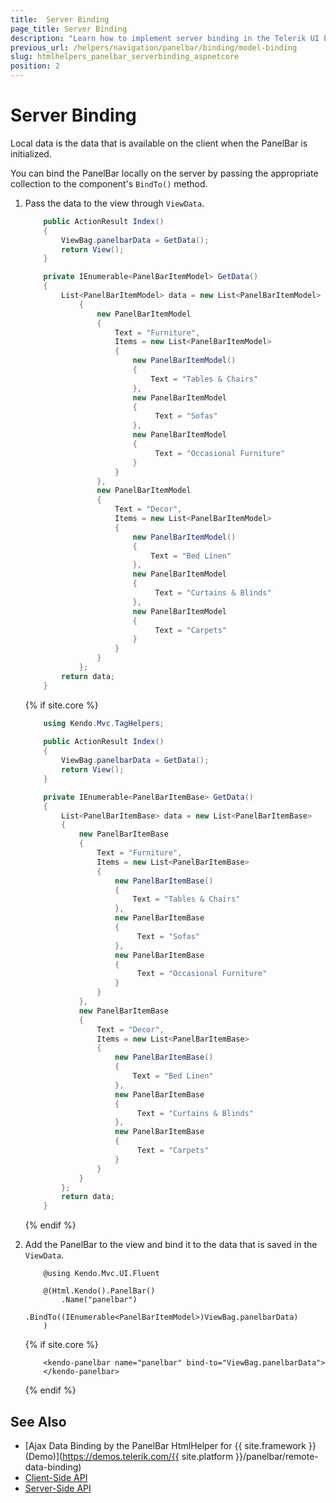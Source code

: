 ```yaml
---
title:  Server Binding
page_title: Server Binding
description: "Learn how to implement server binding in the Telerik UI PanelBar component for {{ site.framework }}."
previous_url: /helpers/navigation/panelbar/binding/model-binding
slug: htmlhelpers_panelbar_serverbinding_aspnetcore
position: 2
---
```


# Server Binding

Local data is the data that is available on the client when the PanelBar is initialized.

You can bind the PanelBar locally on the server by passing the appropriate collection to the component's `BindTo()` method.

1. Pass the data to the view through `ViewData`.

    ```C# HtmlHelper_Controller
        public ActionResult Index()
        {
            ViewBag.panelbarData = GetData();
            return View();
        }

        private IEnumerable<PanelBarItemModel> GetData()
        {
            List<PanelBarItemModel> data = new List<PanelBarItemModel>
                {
                    new PanelBarItemModel
                    {
                        Text = "Furniture",
                        Items = new List<PanelBarItemModel>
                        {
                            new PanelBarItemModel()
                            {
                                Text = "Tables & Chairs"
                            },
                            new PanelBarItemModel
                            {
                                 Text = "Sofas"
                            },
                            new PanelBarItemModel
                            {
                                 Text = "Occasional Furniture"
                            }
                        }
                    },
                    new PanelBarItemModel
                    {
                        Text = "Decor",
                        Items = new List<PanelBarItemModel>
                        {
                            new PanelBarItemModel()
                            {
                                Text = "Bed Linen"
                            },
                            new PanelBarItemModel
                            {
                                 Text = "Curtains & Blinds"
                            },
                            new PanelBarItemModel
                            {
                                 Text = "Carpets"
                            }
                        }
                    }
                };
            return data;
        }
     ```
    {% if site.core %}
    ```C# TagHelper_Controller
        using Kendo.Mvc.TagHelpers;
        
        public ActionResult Index()
        {
            ViewBag.panelbarData = GetData();
            return View();
        }
    
        private IEnumerable<PanelBarItemBase> GetData()
        {
            List<PanelBarItemBase> data = new List<PanelBarItemBase>
            {
                new PanelBarItemBase
                {
                    Text = "Furniture",
                    Items = new List<PanelBarItemBase>
                    {
                        new PanelBarItemBase()
                        {
                            Text = "Tables & Chairs"
                        },
                        new PanelBarItemBase
                        {
                             Text = "Sofas"
                        },
                        new PanelBarItemBase
                        {
                             Text = "Occasional Furniture"
                        }
                    }
                },
                new PanelBarItemBase
                {
                    Text = "Decor",
                    Items = new List<PanelBarItemBase>
                    {
                        new PanelBarItemBase()
                        {
                            Text = "Bed Linen"
                        },
                        new PanelBarItemBase
                        {
                             Text = "Curtains & Blinds"
                        },
                        new PanelBarItemBase
                        {
                             Text = "Carpets"
                        }
                    }
                }
            };
            return data;
        }
    ```
    {% endif %}

1. Add the PanelBar to the view and bind it to the data that is saved in the `ViewData`.

    ```HtmlHelper
        @using Kendo.Mvc.UI.Fluent

        @(Html.Kendo().PanelBar()
            .Name("panelbar")
            .BindTo((IEnumerable<PanelBarItemModel>)ViewBag.panelbarData)
        )
    ```
    {% if site.core %}
    ```TagHelper
        <kendo-panelbar name="panelbar" bind-to="ViewBag.panelbarData">
        </kendo-panelbar>
    ```
    {% endif %}

## See Also

* [Ajax Data Binding by the PanelBar HtmlHelper for {{ site.framework }} (Demo)](https://demos.telerik.com/{{ site.platform }}/panelbar/remote-data-binding)
* [Client-Side API](https://docs.telerik.com/kendo-ui/api/javascript/ui/panelbar)
* [Server-Side API](/api/panelbar)
